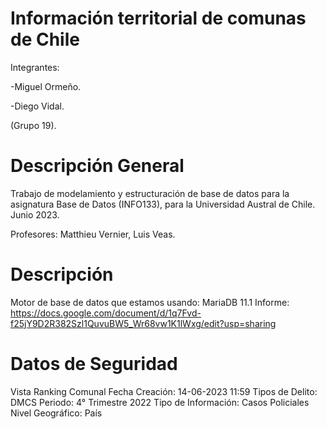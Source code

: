 Información territorial de comunas de Chile
==============

Integrantes:

-Miguel Ormeño.

-Diego Vidal.

(Grupo 19).

Descripción General
==============

Trabajo de modelamiento y estructuración de base de datos para la asignatura Base de Datos (INFO133), para la Universidad Austral de Chile. Junio 2023.


Profesores: Matthieu Vernier, Luis Veas.

Descripción
==============
Motor de base de datos que estamos usando: MariaDB 11.1
Informe: https://docs.google.com/document/d/1q7Fvd-f25jY9D2R382Szl1QuvuBW5_Wr68vw1K1lWxg/edit?usp=sharing

Datos de Seguridad
=====================
Vista Ranking Comunal
Fecha Creación:    14-06-2023 11:59
Tipos de Delito:    DMCS
Periodo:    4° Trimestre 2022 
Tipo de Información:    Casos Policiales
Nivel Geográfico:    País

